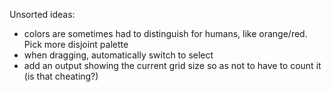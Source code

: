 Unsorted ideas:
* colors are sometimes had to distinguish for humans, like orange/red. Pick more disjoint palette
* when dragging, automatically switch to select
* add an output showing the current grid size so as not to have to count it (is that cheating?)
